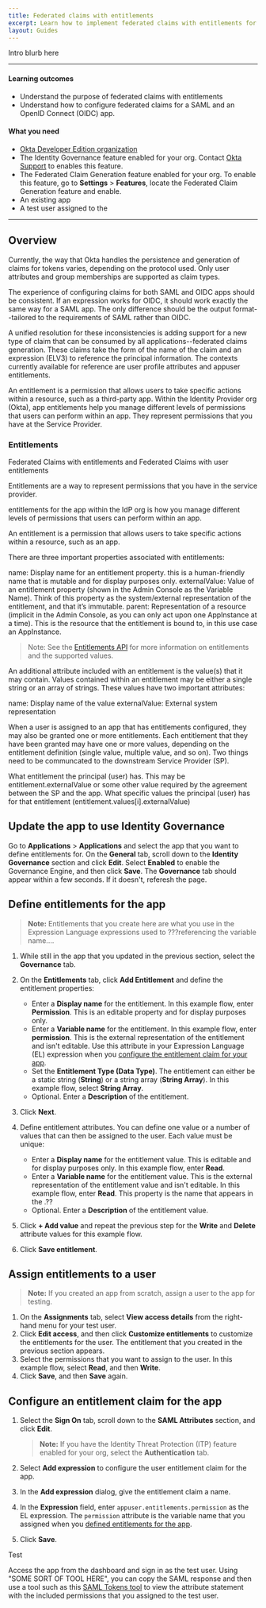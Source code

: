 ```yaml
---
title: Federated claims with entitlements
excerpt: Learn how to implement federated claims with entitlements for an app
layout: Guides
---
```


Intro blurb here

---

#### Learning outcomes

* Understand the purpose of federated claims with entitlements
* Understand how to configure federated claims for a SAML and an OpenID Connect (OIDC) app.

#### What you need

* [Okta Developer Edition organization](https://developer.okta.com/signup)
* The Identity Governance feature enabled for your org. Contact [Okta Support](https://support.okta.com) to enables this feature.
* The Federated Claim Generation feature enabled for your org. To enable this feature, go to **Settings** > **Features**, locate the Federated Claim Generation feature and enable.
* An existing <SAML or OIDC> app
* A test user assigned to the <app>

---

## Overview

Currently, the way that Okta handles the persistence and generation of claims for tokens varies, depending on the protocol used. Only user attributes and group memberships are supported as claim types. 

The experience of configuring claims for both SAML and OIDC apps should be consistent. If an expression works for OIDC, it should work exactly the same way for a SAML app. The only difference should be the output format--tailored to the requirements of SAML rather than OIDC.

A unified resolution for these inconsistencies is adding support for a new type of claim that can be consumed by all applications--federated claims generation. These claims take the form of the name of the claim and an expression (ELV3) to reference the principal information. The contexts currently available for reference are user profile attributes and appuser entitlements.

An entitlement is a permission that allows users to take specific actions within a resource, such as a third-party app. Within the Identity Provider org (Okta), app entitlements help you manage different levels of permissions that users can perform within an app. They represent permissions that you have at the Service Provider.

### Entitlements

Federated Claims with entitlements and Federated Claims with user entitlements

Entitlements are a way to represent permissions that you have in the service provider.

entitlements for the app within the IdP org is how you manage different levels of permissions that users can perform within an app.

An entitlement is a permission that allows users to take specific actions within a resource, such as an app.

There are three important properties associated with entitlements:

name: Display name for an entitlement property. this is a human-friendly name that is mutable and for display purposes only. 
externalValue: Value of an entitlement property (shown in the Admin Console as the Variable Name). Think of this property as the system/external representation of the entitlement, and that it’s immutable.
parent: Representation of a resource (implicit in the Admin Console, as you can only act upon one AppInstance at a time). This is the resource that the entitlement is bound to, in this use case an AppInstance.

> Note: See the [Entitlements API](https://preview.redoc.ly/okta-iga-internal/macya-fix-ts-gen/openapi/governance.api/tag/Entitlements/#tag/Entitlements/operation/listEntitlementValues) for more information on entitlements and the supported values.

An additional attribute included with an entitlement is the value(s) that it may contain. Values contained within an entitlement may be either a single string or an array of strings. These values have two important attributes:

name: Display name of the value
externalValue: External system representation

When a user is assigned to an app that has entitlements configured, they may also be granted one or more entitlements. Each entitlement that they have been granted may have one or more values, depending on the entitlement definition (single value, multiple value, and so on). Two things need to be communcated to the downstream Service Provider (SP).

What entitlement the principal (user) has. This may be entitlement.externalValue or some other value required by the agreement between the SP and the app.
What specific values the principal (user) has for that entitlement (entitlement.values[i].externalValue)

## Update the app to use Identity Governance

Go to **Applications** > **Applications** and select the <SAML> app that you want to define entitlements for.
On the **General** tab, scroll down to the **Identity Governance** section and click **Edit**.
Select **Enabled** to enable the Governance Engine, and then click **Save**. The **Governance** tab should appear within a few seconds. If it doesn't, referesh the page.

## Define entitlements for the app

> **Note:** Entitlements that you create here are what you use in the Expression Language expressions used to ???referencing the variable name....

1. While still in the app that you updated in the previous section, select the **Governance** tab.
2. On the **Entitlements** tab, click **Add Entitlement** and define the entitlement properties:

   * Enter a **Display name** for the entitlement. In this example flow, enter **Permission**. This is an editable property and for display purposes only.
   * Enter a **Variable name** for the entitlement. In this example flow, enter **permission**. This is the external representation of the entitlement and isn't editable. Use this attribute in your Expression Language (EL) expression when you [configure the entitlement claim for your app](#configure-entitlement-claim-for-the-app).
   * Set the **Entitlement Type (Data Type)**. The entitlement can either be a static string (**String**) or a string array (**String Array**). In this example flow, select **String Array**.
   * Optional. Enter a **Description** of the entitlement.

3. Click **Next**.
4. Define entitlement attributes. You can define one value or a number of values that can then be assigned to the user. Each value must be unique:

   * Enter a **Display name** for the entitlement value. This is editable and for display purposes only. In this example flow, enter **Read**.
   * Enter a **Variable name** for the entitlement value. This is the external representation of the entitlement value and isn't editable. In this example flow, enter **Read**. This property is the name that appears in the <SAML attribute statement or token>.??
   * Optional. Enter a **Description** of the entitlement value.

5. Click **+ Add value** and repeat the previous step for the **Write** and **Delete** attribute values for this example flow.
6. Click **Save entitlement**.

## Assign entitlements to a user

> **Note:** If you created an app from scratch, assign a user to the app for testing.

1. On the **Assignments** tab, select **View access details** from the right-hand menu for your test user.
1. Click **Edit access**, and then click **Customize entitlements** to customize the entitlements for the user. The entitlement that you created in the previous section appears.
1. Select the permissions that you want to assign to the user. In this example flow, select **Read**, and then **Write**.
1. Click **Save**, and then **Save** again.

## Configure an entitlement claim for the app

1. Select the **Sign On** tab, scroll down to the **SAML Attributes** section, and click **Edit**.

   > **Note:** If you have the Identity Threat Protection (ITP) feature enabled for your org, select the **Authentication** tab.

1. Select **Add expression** to configure the user entitlement claim for the app.
1. In the **Add expression** dialog, give the entitlement claim a name.
1. In the **Expression** field, enter `appuser.entitlements.permission` as the EL expression. The `permission` attribute is the variable name that you assigned when you [defined entitlements for the app](#define-entitlements-for-the-app).
1. Click **Save**.

Test

Access the <SAML> app from the dashboard and sign in as the test user. Using "SOME SORT OF TOOL HERE", you can copy the SAML response and then use a tool such as this [SAML Tokens tool](https://samltool.io/) to view the attribute statement with the included permissions that you assigned to the test user.


